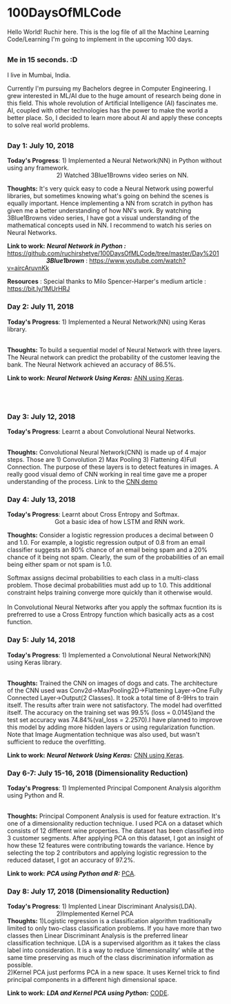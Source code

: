 # 100DaysOfMLCode
Hello World! Ruchir here. This is the log file of all the Machine Learning Code/Learning I'm going to implement in the upcoming 100 days.
##
### Me in 15 seconds. :D
 
 I live in Mumbai, India.
 
Currently I'm pursuing my Bachelors degree in Computer Engineering. I grew interested in ML/AI due to the huge amount of research being done in this field. This whole revolution of Artificial Intelligence (AI) fascinates me. AI, coupled with other technologies has the power to make the world a better place. So, I decided to learn more about AI and apply these concepts to solve real world problems. 
## 

### Day 1: July 10, 2018 

**Today's Progress**: 1) Implemented a Neural Network(NN) in Python without using any framework.</br>
&nbsp;&nbsp; &nbsp;  &nbsp;  &nbsp;  &nbsp;  &nbsp; &nbsp; &nbsp; &nbsp; &nbsp; &nbsp; &nbsp; &nbsp;  &nbsp; 
2) Watched 3Blue1Browns video series on NN. 
                      
**Thoughts:** It's very quick easy to code a Neural Network using powerful libraries, but sometimes knowing what's going on behind the scenes is equally important. Hence implementing a NN from scratch in python has given me a better understanding of how NN's work. By watching 3Blue1Browns video series, I have got a visual understanding of the mathematical concepts used in NN. I recommend to watch his series on Neural Networks.

**Link to work:** ***Neural Network in Python :*** https://github.com/ruchirshetye/100DaysOfMLCode/tree/master/Day%201 </br>
&nbsp;  &nbsp;  &nbsp;  &nbsp;  &nbsp; &nbsp; &nbsp; &nbsp; &nbsp; &nbsp; &nbsp; &nbsp;***3Blue1brown*** : https://www.youtube.com/watch?v=aircAruvnKk
                  
**Resources** : Special thanks to Milo Spencer-Harper's medium article : https://bit.ly/1MUrHRJ

### Day 2: July 11, 2018 

**Today's Progress**: 1) Implemented a Neural Network(NN) using Keras library.</br>
&nbsp;&nbsp; &nbsp;  &nbsp;  &nbsp;  &nbsp;  &nbsp; &nbsp; &nbsp; &nbsp; &nbsp; &nbsp; &nbsp; &nbsp;  &nbsp; 
                      
**Thoughts:**  To build a sequential model of Neural Network with three layers. The Neural network can predict the probability of the customer leaving the bank. The Neural Network achieved an accuracy of 86.5%. 

**Link to work:** ***Neural Network Using Keras:***  [ANN using Keras](https://github.com/ruchirshetye/100DaysOfMLCode/blob/master/Day2/annKeras.py).

</br>
&nbsp;  &nbsp;  &nbsp;  &nbsp;  &nbsp; &nbsp; &nbsp; &nbsp; &nbsp; &nbsp; &nbsp; &nbsp;

### Day 3: July 12, 2018 

**Today's Progress**: Learnt a about Convolutional Neural Networks.</br>
&nbsp;&nbsp; &nbsp;  &nbsp;  &nbsp;  &nbsp;  &nbsp; &nbsp; &nbsp; &nbsp; &nbsp; &nbsp; &nbsp; &nbsp;  &nbsp; 
                      
**Thoughts:** Convolutional Neural Network(CNN) is made up of 4 major steps. Those are 1) Convolution 2) Max Pooling 3) Flattening 4)Full Connection. The purpose of these layers is to detect features in images. A really good visual demo of CNN working in real time gave me a proper understanding of the process. Link to the [CNN demo](http://scs.ryerson.ca/~aharley/vis/)  </br>

### Day 4: July 13, 2018 

**Today's Progress**: Learnt about Cross Entropy and Softmax.</br>
&nbsp;&nbsp; &nbsp;  &nbsp;  &nbsp;  &nbsp;  &nbsp; &nbsp; &nbsp; &nbsp; &nbsp; &nbsp; &nbsp; &nbsp;  &nbsp;Got a basic idea of how LSTM and RNN work. 
                      
**Thoughts:** Consider a logistic regression produces a decimal between 0 and 1.0. For example, a logistic regression output of 0.8 from an email classifier suggests an 80% chance of an email being spam and a 20% chance of it being not spam. Clearly, the sum of the probabilities of an email being either spam or not spam is 1.0.</br>

Softmax assigns decimal probabilities to each class in a multi-class problem. Those decimal probabilities must add up to 1.0. This additional constraint helps training converge more quickly than it otherwise would.</br></br>
In Convolutional Neural Networks after you apply the softmax fucntion its is prefrerred to use a Cross Entropy function which basically acts as a cost function. 
</br>

### Day 5: July 14, 2018 

**Today's Progress**: 1) Implemented a Convolutional Neural Network(NN) using Keras library.</br>
&nbsp;&nbsp; &nbsp;  &nbsp;  &nbsp;  &nbsp;  &nbsp; &nbsp; &nbsp; &nbsp; &nbsp; &nbsp; &nbsp; &nbsp;  &nbsp; 
                      
**Thoughts:** Trained the CNN on images of dogs and cats. The architecture of the CNN used was Conv2d->MaxPooling2D->Flattening Layer->One Fully Connected Layer->Output(2 Classes). It took a total time of 8-9Hrs to train itself. The results after train were not satisfactory. The model had overfitted itself. The accuracy on the training set was 99.5% (loss = 0.0145)and the test set accuracy was 74.84%(val_loss = 2.2570).I have planned to improve this model by adding more hidden layers or using regularization function. Note that
Image Augmentation technique was also used, but wasn't sufficient to reduce the overfitting.

**Link to work:** ***Neural Network Using Keras:***  [CNN using Keras](https://github.com/ruchirshetye/100DaysOfMLCode/blob/master/Day%205/cnn.py).

### Day 6-7: July 15-16, 2018 (Dimensionality Reduction)

**Today's Progress**: 1) Implemented Principal Component Analysis algorithm using Python and R.</br>
&nbsp;&nbsp; &nbsp;  &nbsp;  &nbsp;  &nbsp;  &nbsp; &nbsp; &nbsp; &nbsp; &nbsp; &nbsp; &nbsp; &nbsp;  &nbsp; 
                      
**Thoughts:** Principal Component Analysis is used for feature extraction. It's one of a dimensionality reduction technique.
I used PCA on a dataset which consists of 12 different wine properties. The dataset has been classified into 3 customer segments.
After applying PCA on this dataset, I got an insight of how these 12 features were contributing towards the variance. Hence by selecting the top 2 contributors and applying logistic regression to the reduced dataset, I got an accuracy of 97.2%. 

**Link to work:** ***PCA using Python and R:***  [PCA](https://github.com/ruchirshetye/100DaysOfMLCode/tree/master/Day%206-7).

### Day 8: July 17, 2018 (Dimensionality Reduction)

**Today's Progress**: 1) Implented Linear Discriminant Analysis(LDA).</br>
&nbsp;&nbsp; &nbsp;  &nbsp;  &nbsp;  &nbsp;  &nbsp; &nbsp; &nbsp; &nbsp; &nbsp; &nbsp; &nbsp; &nbsp;  &nbsp; 2)Implemented Kernel PCA                      
**Thoughts:** 1)Logistic regression is a classification algorithm traditionally limited to only two-class classification problems.
If you have more than two classes then Linear Discriminant Analysis is the preferred linear classification technique. LDA is a supervised algorithm as it takes the class label into consideration. It is a way to reduce ‘dimensionality’ while at the same time preserving as much of the class discrimination information as possible.</br>
2)Kernel PCA just performs PCA in a new space. It uses Kernel trick to find principal components in a different high dimensional space.

**Link to work:** ***LDA and Kernel PCA using Python:***  [CODE](https://github.com/ruchirshetye/100DaysOfMLCode/tree/master/Day%208).
                  
